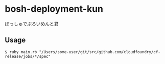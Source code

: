 # bosh-deployment-kun
ぼっしゅでぷろいめんと君

## Usage

```
$ ruby main.rb "/Users/some-user/git/src/github.com/cloudfoundry/cf-release/jobs/*/spec"
```
